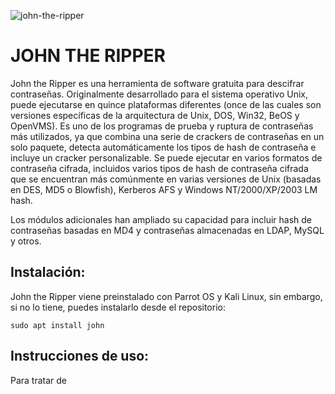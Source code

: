 ![john-the-ripper](https://user-images.githubusercontent.com/103068924/165256644-634b06fa-bd19-4238-8f4f-00bf93aa165e.png)

# JOHN THE RIPPER

John the Ripper es una herramienta de software gratuita para descifrar contraseñas. Originalmente desarrollado 
para el sistema operativo Unix, puede ejecutarse en quince plataformas diferentes (once de las cuales son versiones
específicas de la arquitectura de Unix, DOS, Win32, BeOS y OpenVMS). Es uno de los programas de prueba y ruptura de 
contraseñas más utilizados, ya que combina una serie de crackers de contraseñas en un solo paquete, detecta 
automáticamente los tipos de hash de contraseña e incluye un cracker personalizable. Se puede ejecutar en varios
formatos de contraseña cifrada, incluidos varios tipos de hash de contraseña cifrada que se encuentran más comúnmente
en varias versiones de Unix (basadas en DES, MD5 o Blowfish), Kerberos AFS y Windows NT/2000/XP/2003 LM hash.

Los módulos adicionales han ampliado su capacidad para incluir hash de contraseñas basadas en MD4 y contraseñas
almacenadas en LDAP, MySQL y otros.

## Instalación:

John the Ripper viene preinstalado con Parrot OS y Kali Linux, sin embargo, si no lo tiene, puedes instalarlo desde 
el repositorio:

    sudo apt install john
    

## Instrucciones de uso:

Para tratar de
